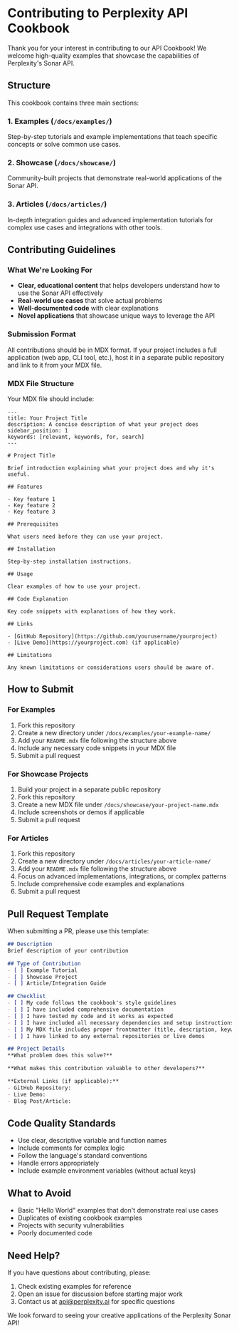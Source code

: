 # Contributing to Perplexity API Cookbook

Thank you for your interest in contributing to our API Cookbook! We welcome high-quality examples that showcase the capabilities of Perplexity's Sonar API.

## Structure

This cookbook contains three main sections:

### 1. **Examples** (`/docs/examples/`)
Step-by-step tutorials and example implementations that teach specific concepts or solve common use cases.

### 2. **Showcase** (`/docs/showcase/`)
Community-built projects that demonstrate real-world applications of the Sonar API.

### 3. **Articles** (`/docs/articles/`)
In-depth integration guides and advanced implementation tutorials for complex use cases and integrations with other tools.

## Contributing Guidelines

### What We're Looking For

- **Clear, educational content** that helps developers understand how to use the Sonar API effectively
- **Real-world use cases** that solve actual problems
- **Well-documented code** with clear explanations
- **Novel applications** that showcase unique ways to leverage the API

### Submission Format

All contributions should be in MDX format. If your project includes a full application (web app, CLI tool, etc.), host it in a separate public repository and link to it from your MDX file.

### MDX File Structure

Your MDX file should include:

```mdx
---
title: Your Project Title
description: A concise description of what your project does
sidebar_position: 1
keywords: [relevant, keywords, for, search]
---

# Project Title

Brief introduction explaining what your project does and why it's useful.

## Features

- Key feature 1
- Key feature 2
- Key feature 3

## Prerequisites

What users need before they can use your project.

## Installation

Step-by-step installation instructions.

## Usage

Clear examples of how to use your project.

## Code Explanation

Key code snippets with explanations of how they work.

## Links

- [GitHub Repository](https://github.com/yourusername/yourproject)
- [Live Demo](https://yourproject.com) (if applicable)

## Limitations

Any known limitations or considerations users should be aware of.
```

## How to Submit

### For Examples

1. Fork this repository
2. Create a new directory under `/docs/examples/your-example-name/`
3. Add your `README.mdx` file following the structure above
4. Include any necessary code snippets in your MDX file
5. Submit a pull request

### For Showcase Projects

1. Build your project in a separate public repository
2. Fork this repository
3. Create a new MDX file under `/docs/showcase/your-project-name.mdx`
4. Include screenshots or demos if applicable
5. Submit a pull request

### For Articles

1. Fork this repository
2. Create a new directory under `/docs/articles/your-article-name/`
3. Add your `README.mdx` file following the structure above
4. Focus on advanced implementations, integrations, or complex patterns
5. Include comprehensive code examples and explanations
6. Submit a pull request

## Pull Request Template

When submitting a PR, please use this template:

```markdown
## Description
Brief description of your contribution

## Type of Contribution
- [ ] Example Tutorial
- [ ] Showcase Project
- [ ] Article/Integration Guide

## Checklist
- [ ] My code follows the cookbook's style guidelines
- [ ] I have included comprehensive documentation
- [ ] I have tested my code and it works as expected
- [ ] I have included all necessary dependencies and setup instructions
- [ ] My MDX file includes proper frontmatter (title, description, keywords)
- [ ] I have linked to any external repositories or live demos

## Project Details
**What problem does this solve?**

**What makes this contribution valuable to other developers?**

**External Links (if applicable):**
- GitHub Repository: 
- Live Demo: 
- Blog Post/Article: 
```

## Code Quality Standards

- Use clear, descriptive variable and function names
- Include comments for complex logic
- Follow the language's standard conventions
- Handle errors appropriately
- Include example environment variables (without actual keys)

## What to Avoid

- Basic "Hello World" examples that don't demonstrate real use cases
- Duplicates of existing cookbook examples
- Projects with security vulnerabilities
- Poorly documented code

## Need Help?

If you have questions about contributing, please:
1. Check existing examples for reference
2. Open an issue for discussion before starting major work
3. Contact us at api@perplexity.ai for specific questions

We look forward to seeing your creative applications of the Perplexity Sonar API!
